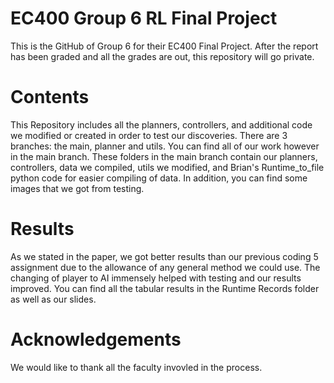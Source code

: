 # EC400 Group 6 RL Final Project

This is the GitHub of Group 6 for their EC400 Final Project. After the report has been graded and all the grades are out, this repository will go private.

# Contents

This Repository includes all the planners, controllers, and additional code we modified or created in order to test our discoveries. There are 3 branches: the main, planner and utils. You can find all of our work however in the main branch. These folders in the main branch contain our planners, controllers, data we compiled, utils we modified, and Brian's Runtime_to_file python code for easier compiling of data. In addition, you can find some images that we got from testing.

# Results

As we stated in the paper, we got better results than our previous coding 5 assignment due to the allowance of any general method we could use. The changing of player to AI immensely helped with testing and our results improved. You can find all the tabular results in the Runtime Records folder as well as our slides.

# Acknowledgements
We would like to thank all the faculty invovled in the process.
